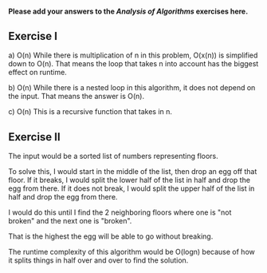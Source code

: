 #### Please add your answers to the ***Analysis of  Algorithms*** exercises here.

## Exercise I

a) O(n)
While there is multiplication of n in this problem, O(x(n)) is simplified down to O(n). That means the loop that takes n into account has the biggest effect on runtime. 


b) O(n) 
While there is a nested loop in this algorithm, it does not depend on the input. That means the answer is O(n).


c) O(n)
This is a recursive function that takes in n.

## Exercise II

The input would be a sorted list of numbers representing floors. 

To solve this, I would start in the middle of the list, then drop an egg off that floor. 
If it breaks, I would split the lower half of the list in half and drop the egg from there. 
If it does not break, I would split the upper half of the list in half and drop the egg from there. 

I would do this until I find the 2 neighboring floors where one is "not broken" and the next one is "broken". 

That is the highest the egg will be able to go without breaking. 

The runtime complexity of this algorithm would be O(logn) because of how it splits things in half over and over to find the solution. 

